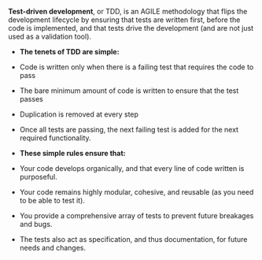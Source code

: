 **Test-driven development**, or TDD, is an AGILE methodology that flips the development
lifecycle by ensuring that tests are written first, before the code is implemented, and that
tests drive the development (and are not just used as a validation tool).

* **The tenets of TDD are simple:**
 * Code is written only when there is a failing test that requires the code to pass
 * The bare minimum amount of code is written to ensure that the test passes
 * Duplication is removed at every step
 * Once all tests are passing, the next failing test is added for the next required functionality.

* **These simple rules ensure that:**
 * Your code develops organically, and that every line of code written is purposeful.
 * Your code remains highly modular, cohesive, and reusable (as you need to be able to test it).
 * You provide a comprehensive array of tests to prevent future breakages and bugs.
 * The tests also act as specification, and thus documentation, for future needs and changes.
